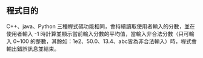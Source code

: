 ## 程式目的
C++、java、Python 三種程式碼功能相同，會持續讀取使用者輸入的分數，並在使用者輸入 -1 時計算並顯示當前輸入分數的平均值，當輸入非合法分數（只可輸入 0~100 的整數，其餘如：1e2、50.0、13.4、abc皆為非合法輸入）時，程式會輸出錯誤訊息並結束。
